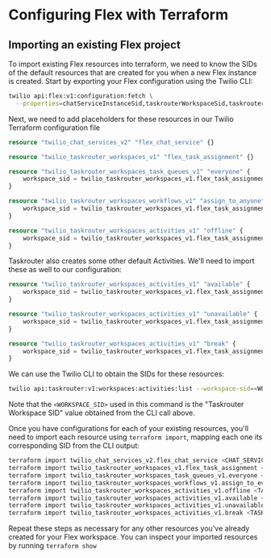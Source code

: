 # Configuring Flex with Terraform

## Importing an existing Flex project

To import existing Flex resources into terraform, we need to know the SIDs of the default resources that are created for you when a new Flex instance is created. Start by exporting your Flex configuration using the Twilio CLI:
```bash
twilio api:flex:v1:configuration:fetch \
  --properties=chatServiceInstanceSid,taskrouterWorkspaceSid,taskrouterTargetTaskqueueSid,taskrouterTargetWorkflowSid,taskrouterOfflineActivitySid
```

Next, we need to add placeholders for these resources in our Twilio Terraform configuration file
```terraform
resource "twilio_chat_services_v2" "flex_chat_service" {}

resource "twilio_taskrouter_workspaces_v1" "flex_task_assignment" {}

resource "twilio_taskrouter_workspaces_task_queues_v1" "everyone" {
    workspace_sid = twilio_taskrouter_workspaces_v1.flex_task_assignment.sid
}

resource "twilio_taskrouter_workspaces_workflows_v1" "assign_to_anyone" {
    workspace_sid = twilio_taskrouter_workspaces_v1.flex_task_assignment.sid
}

resource "twilio_taskrouter_workspaces_activities_v1" "offline" {
    workspace_sid = twilio_taskrouter_workspaces_v1.flex_task_assignment.sid
}

```

Taskrouter also creates some other default Activities. We'll need to import these as well to our configuration:
```terraform
resource "twilio_taskrouter_workspaces_activities_v1" "available" {
    workspace_sid = twilio_taskrouter_workspaces_v1.flex_task_assignment.sid
}

resource "twilio_taskrouter_workspaces_activities_v1" "unavailable" {
    workspace_sid = twilio_taskrouter_workspaces_v1.flex_task_assignment.sid
}

resource "twilio_taskrouter_workspaces_activities_v1" "break" {
    workspace_sid = twilio_taskrouter_workspaces_v1.flex_task_assignment.sid
}
```

We can use the Twilio CLI to obtain the SIDs for these resources:
```bash
twilio api:taskrouter:v1:workspaces:activities:list --workspace-sid=<WORKSPACE_SID>
```
Note that the `<WORKSPACE_SID>` used in this command is the "Taskrouter Workspace SID" value obtained from the CLI call above.

Once you have configurations for each of your existing resources, you'll need to import each resource using `terraform import`, mapping each one its corresponding SID from the CLI output:
```bash
terraform import twilio_chat_services_v2.flex_chat_service <CHAT_SERVICE_INSTANCE_SID>
terraform import twilio_taskrouter_workspaces_v1.flex_task_assignment <TASKROUTER_WORKSPACE_SID>
terraform import twilio_taskrouter_workspaces_task_queues_v1.everyone <TASKROUTER_WORKSPACE_SID>/<TASKROUTER_TARGET_TASK_QUEUE_SID>
terraform import twilio_taskrouter_workspaces_workflows_v1.assign_to_everyone <TASKROUTER_WORKSPACE_SID>/<TASKROUTER_TARGET_WORKFLOW_SID>
terraform import twilio_taskrouter_workspaces_activities_v1.offline <TASKROUTER_WORKSPACE_SID>/<TASKROUTER_OFFLINE_ACTIVITY_SID>
terraform import twilio_taskrouter_workspaces_activities_v1.available <TASKROUTER_WORKSPACE_SID>/<TASKROUTER_AVAILABLE_ACTIVITY_SID>
terraform import twilio_taskrouter_workspaces_activities_v1.unavailable <TASKROUTER_WORKSPACE_SID>/<TASKROUTER_UNAVAILABLE_ACTIVITY_SID>
terraform import twilio_taskrouter_workspaces_activities_v1.break <TASKROUTER_WORKSPACE_SID>/<TASKROUTER_BREAK_ACTIVITY_SID>
```

Repeat these steps as necessary for any other resources you've already created for your Flex workspace. You can inspect your imported resources by running `terraform show`
